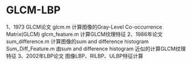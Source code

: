 # GLCM-LBP
1、1973 GLCM论文
  glcm.m 计算图像的Gray-Level Co-occurrence Matrix(GLCM)
  glcm_feature.m 计算GLCM纹理特征
2、1986年论文
  sum_difference.m 计算图像的sum and difference histogram
  Sum_Diff_Feature.m 由sum and difference histogram 近似的计算GLCM纹理特征
3、2002年LBP论文
  图像LBP、RILBP、ULBP特征计算
